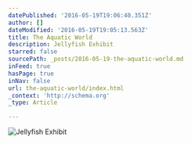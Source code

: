 ```yaml
---
datePublished: '2016-05-19T19:06:40.351Z'
author: []
dateModified: '2016-05-19T19:05:13.563Z'
title: The Aquatic World
description: Jellyfish Exhibit
starred: false
sourcePath: _posts/2016-05-19-the-aquatic-world.md
inFeed: true
hasPage: true
inNav: false
url: the-aquatic-world/index.html
_context: 'http://schema.org'
_type: Article

---
```

![Jellyfish Exhibit](https://the-grid-user-content.s3-us-west-2.amazonaws.com/54d99d5c-c7f1-4a49-8ac2-91e0524a0575.jpg)